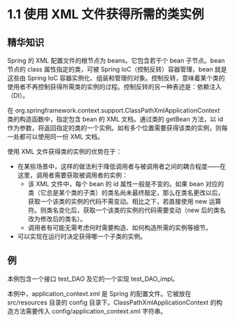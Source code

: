 # 1.1 使用 XML 文件获得所需的类实例

## 精华知识

Spring 的 XML 配置文件的根节点为 beans。它包含若干个 bean 子节点。bean 节点的 class 属性指定的类，可被 Spring IoC（控制反转）容器管理，bean 就是这些由 Spring IoC 容器实例化、组装和管理的对象。控制反转，意味着某个类的使用者不再控制获得所需类的实例的过程。控制反转的另一种表述是：依赖注入（DI）。

在 org.springframework.context.support.ClassPathXmlApplicationContext 类的构造函数中，指定包含 bean 的 XML 文档。通过类的 getBean 方法，以 id 作为参数，将返回指定的类的一个实例。如有多个位置需要获得该类的实例，则每一处都可以使用同一份 XML 文档。

使用 XML 文件获得类的实例的优势在于：
- 在某些场景中，这样的做法利于降低调用者与被调用者之间的耦合程度——在这里，调用者需要获取被调用者的实例：
  - 该 XML 文件中，每个 bean 的 id 属性一般是不变的。如果 bean 对应的类（它总是某个类的子类）的类名尚未最终敲定，那么在类名更改以后，获取一个该类的实例的代码不需变动。相比之下，若直接使用 new 运算符。则类名变化后，获取一个该类的实例的代码需要变动（new 后的类名改为修改后的类名）。
  - 调用者有可能无需考虑何时需要构造、如何构造所需的实例等细节。
- 可以实现在运行时决定获得哪一个子类的实例。

## 例

本例包含一个接口 test_DAO 及它的一个实现 test_DAO_impl。

本例中，application_context.xml 是 Spring 的配置文件。它被放在 src/resources 目录的 config 目录下。ClassPathXmlApplicationContext 的构造方法需要传入 config/application_context.xml 字符串。

